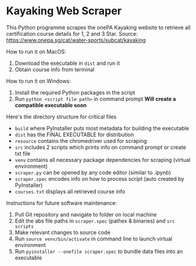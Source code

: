 # Kayaking Web Scraper

This Python programme scrapes the onePA Kayaking website to retrieve all certification course details for 1, 2 and 3 Star.
Source: https://www.onepa.sg/cat/water-sports/subcat/kayaking

How to run it on MacOS:
1) Download the executable in `dist` and run it
2) Obtain course info from terminal

How to run it on Windows:
1) Install the required Python packages in the script
2) Run `python <script file path>` in command prompt
**Will create a compatible executable soon**

Here's the directory structure for critical files
* `build` where PyInstaller puts most metadata for building the executable
* `dist` has the FINAL EXECUTABLE for distribution
* `resource` contains the chromedriver used for scraping
* `src` includes 2 scripts which prints info on command prompt or create txt file
* `venv` contains all necessary package dependencies for scraping (virtual environment)
* `scraper.py` can be opened by any code editor (similar to .ipynb)
* `scraper.spec` encodes info on how to process script (auto created by PyInstaller)
* `courses.txt` displays all retrieved course info

Instructions for future software maintenance:
1) Pull Git repository and navigate to folder on local machine
2) Edit the abs file paths in `scraper.spec` (pathex & binaries) and `src scripts`
3) Make relevant changes to source code
4) Run `source venv/bin/activate` in command line to launch virtual environment 
5) Run `pyinstaller --onefile scraper.spec` to bundle data files into an executable
